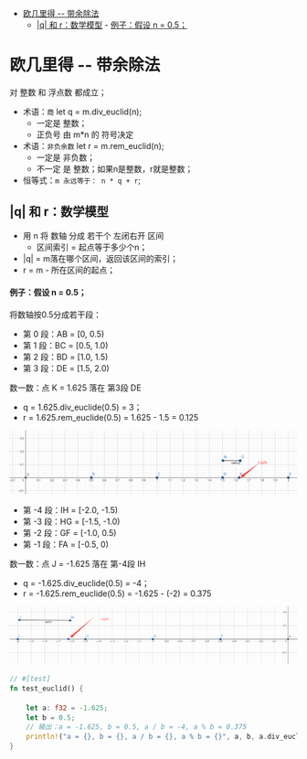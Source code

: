 - [欧几里得 -- 带余除法](#欧几里得----带余除法)
	- [|q| 和 r：数学模型](#q-和-r数学模型)
			- [例子：假设 n = 0.5；](#例子假设-n--05)

# 欧几里得 -- 带余除法

对 整数 和 浮点数 都成立；

* 术语：`商` let q = m.div_euclid(n);
	+ 一定是 整数；
	+ 正负号 由 m*n 的 符号决定
* 术语：`非负余数` let r = m.rem_euclid(n);
	+ 一定是 非负数；
	+ 不一定 是 整数；如果n是整数，r就是整数；
* 恒等式：`m 永远等于： n * q + r`;

## |q| 和 r：数学模型

+ 用 n 将 数轴 分成 若干个 左闭右开 区间
	+ 区间索引 = 起点等于多少个n；
+ |q| = m落在哪个区间，返回该区间的索引；
+ r = m - 所在区间的起点；

#### 例子：假设 n = 0.5；

将数轴按0.5分成若干段：

* 第 0 段：AB = [0, 0.5)
* 第 1 段：BC = [0.5, 1.0)
* 第 2 段：BD = [1.0, 1.5)
* 第 3 段：DE = [1.5, 2.0)

数一数：点 K = 1.625 落在 第3段 DE
* q = 1.625.div_euclide(0.5) = 3；
* r = 1.625.rem_euclide(0.5) = 1.625 - 1.5 = 0.125

![](../../img/2.png)

* 第 -4 段：IH = [-2.0, -1.5)
* 第 -3 段：HG = [-1.5, -1.0)
* 第 -2 段：GF = [-1.0, 0.5)
* 第 -1 段：FA = [-0.5, 0)

数一数：点 J = -1.625 落在 第-4段 IH

* q = -1.625.div_euclide(0.5) = -4；
* r = -1.625.rem_euclide(0.5) = -1.625 - (-2) = 0.375

![](../../img/3.png)

``` rs
// #[test]
fn test_euclid() {

    let a: f32 = -1.625;
    let b = 0.5;
    // 输出：a = -1.625, b = 0.5, a / b = -4, a % b = 0.375
    println!("a = {}, b = {}, a / b = {}, a % b = {}", a, b, a.div_euclid(b), a.rem_euclid(b));
}
```